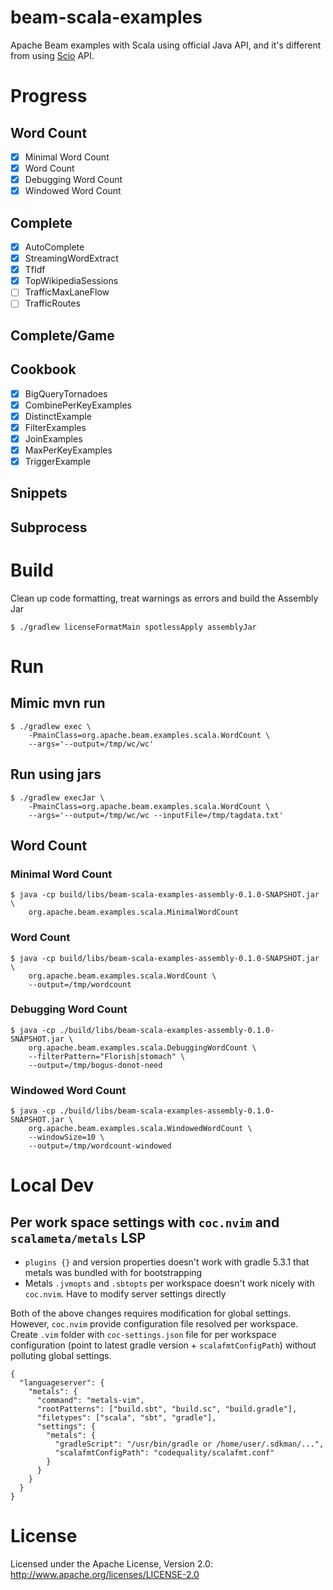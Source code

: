 # beam-scala-examples

Apache Beam examples with Scala using official Java API, and it's different from
using [Scio](https://github.com/spotify/scio) API.

# Progress

## Word Count

- [x] Minimal Word Count
- [x] Word Count
- [x] Debugging Word Count
- [x] Windowed Word Count

## Complete

- [x] AutoComplete
- [x] StreamingWordExtract
- [x] TfIdf
- [x] TopWikipediaSessions
- [ ] TrafficMaxLaneFlow
- [ ] TrafficRoutes
## Complete/Game

## Cookbook

- [x] BigQueryTornadoes
- [x] CombinePerKeyExamples
- [x] DistinctExample
- [x] FilterExamples
- [x] JoinExamples
- [x] MaxPerKeyExamples
- [x] TriggerExample

## Snippets

## Subprocess

# Build

Clean up code formatting, treat warnings as errors and build the Assembly Jar

```
$ ./gradlew licenseFormatMain spotlessApply assemblyJar
```

# Run

## Mimic mvn run

```
$ ./gradlew exec \
    -PmainClass=org.apache.beam.examples.scala.WordCount \
    --args='--output=/tmp/wc/wc'
```

## Run using jars

```
$ ./gradlew execJar \
    -PmainClass=org.apache.beam.examples.scala.WordCount \
    --args='--output=/tmp/wc/wc --inputFile=/tmp/tagdata.txt'
```

## Word Count

### Minimal Word Count

```
$ java -cp build/libs/beam-scala-examples-assembly-0.1.0-SNAPSHOT.jar \
    org.apache.beam.examples.scala.MinimalWordCount
```

### Word Count

```
$ java -cp build/libs/beam-scala-examples-assembly-0.1.0-SNAPSHOT.jar \
    org.apache.beam.examples.scala.WordCount \
    --output=/tmp/wordcount
```

### Debugging Word Count

```
$ java -cp ./build/libs/beam-scala-examples-assembly-0.1.0-SNAPSHOT.jar \
    org.apache.beam.examples.scala.DebuggingWordCount \
    --filterPattern="Florish|stomach" \
    --output=/tmp/bogus-donot-need
```

### Windowed Word Count

```
$ java -cp ./build/libs/beam-scala-examples-assembly-0.1.0-SNAPSHOT.jar \
    org.apache.beam.examples.scala.WindowedWordCount \
    --windowSize=10 \
    --output=/tmp/wordcount-windowed
```

# Local Dev

## Per work space settings with `coc.nvim` and `scalameta/metals` LSP

- `plugins {}` and version properties doesn't work with gradle 5.3.1 that metals
   was bundled with for bootstrapping
- Metals `.jvmopts` and `.sbtopts` per workspace doesn't work nicely with
  `coc.nvim`. Have to modify server settings directly

Both of the above changes requires modification for global settings. However,
`coc.nvim` provide configuration file resolved per workspace. Create `.vim`
folder with `coc-settings.json` file for per workspace configuration (point to
latest gradle version + `scalafmtConfigPath`) without polluting global settings.

```
{
  "languageserver": {
    "metals": {
      "command": "metals-vim",
      "rootPatterns": ["build.sbt", "build.sc", "build.gradle"],
      "filetypes": ["scala", "sbt", "gradle"],
      "settings": {
        "metals": {
          "gradleScript": "/usr/bin/gradle or /home/user/.sdkman/...",
          "scalafmtConfigPath": "codequality/scalafmt.conf"
        }
      }
    }
  }
}
```

# License

Licensed under the Apache License, Version 2.0: http://www.apache.org/licenses/LICENSE-2.0
